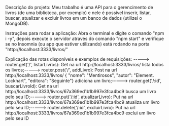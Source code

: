 Descrição do projeto:
Meu trabalho é uma API para o gerencimento de livros (de uma biblioteca, por exemplo) e nele é possível inserir, listar, buscar, atualizar e excluir livros em um banco de dados (utilizei o MongoDB).

Instruções para rodar a aplicação:
Abra o terminal e digite o comando "npm i -y", depois execute o servidor através do comando "npm start" e verifique se no Insomnia (ou app que estiver utilizando) está rodando na porta "http://localhost:3333/livros/" 

Explicação das rotas disponíveis e exemplos de requisições: ----->
router.get('/', listarLivros): Get na url http://localhost:3333/livros/ lista todos os livros;----->
router.post('/', addLivro): Post na url http://localhost:3333/livros/ { "nome": "Mentirosos", "autor": "Element. Lockhart", "editora": "Seguinte"} adiciona um livro;----->
router.get('/:id', buscarLivroId): Get na url http://localhost:3333/livros/67a369ed1b1b997e3fca4bc9 busca um livro pelo seu ID;----->
router.put('/:id', atualizarLivro): Put na url http://localhost:3333/livros/67a369ed1b1b997e3fca4bc9 atualiza um livro pelo seu ID;----->
router.delete('/:id', excluirLivro): Put na url http://localhost:3333/livros/67a369ed1b1b997e3fca4bc9 exclui um livro pelo seu ID
